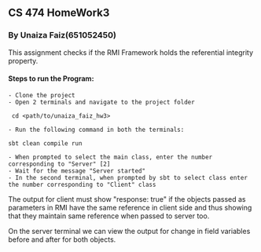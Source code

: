 ## CS 474 HomeWork3
### By Unaiza Faiz(651052450)

This assignment checks if the RMI Framework holds the referential integrity property. 

#### Steps to run the Program:

	- Clone the project 
	- Open 2 terminals and navigate to the project folder 
`` cd <path/to/unaiza_faiz_hw3>``


	- Run the following command in both the terminals:
`` sbt clean compile run ``	



	- When prompted to select the main class, enter the number corresponding to "Server" [2]
	- Wait for the message "Server started"
	- In the second terminal, when prompted by sbt to select class enter the number corresponding to "Client" class

The output for client must show "response: true" if the objects passed as parameters in RMI have the same reference in client side and thus showing that they maintain same reference when passed to server too. 

On the server terminal we can view the output for change in field variables before and after for both objects. 


